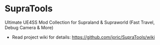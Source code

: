 # SupraTools

Ultimate UE4SS Mod Collection for Supraland & Supraworld (Fast Travel, Debug Camera & More)

* Read project wiki for details: https://github.com/joric/SupraTools/wiki

